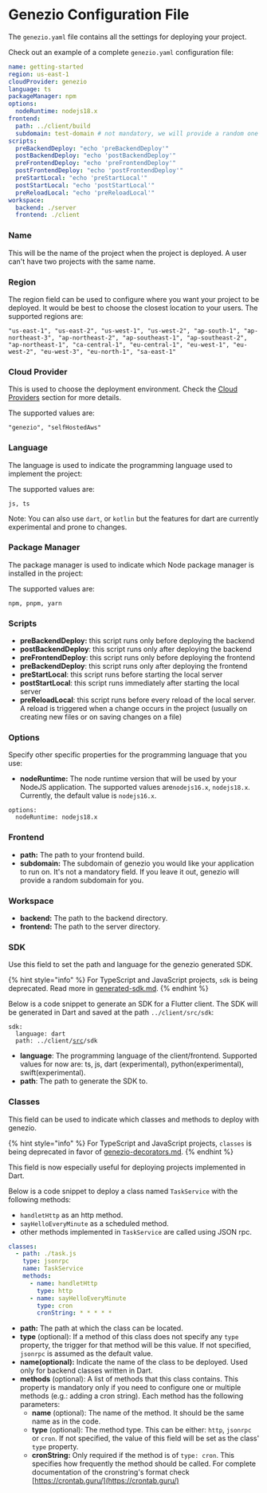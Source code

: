 # Genezio Configuration File

The `genezio.yaml` file contains all the settings for deploying your project.

Check out an example of a complete `genezio.yaml` configuration file:

```yaml
name: getting-started
region: us-east-1
cloudProvider: genezio
language: ts
packageManager: npm
options:
  nodeRuntime: nodejs18.x
frontend:
  path: ../client/build
  subdomain: test-domain # not mandatory, we will provide a random one for you
scripts:
  preBackendDeploy: "echo 'preBackendDeploy'"
  postBackendDeploy: "echo 'postBackendDeploy'"
  preFrontendDeploy: "echo 'preFrontendDeploy'"
  postFrontendDeploy: "echo 'postFrontendDeploy'"
  preStartLocal: "echo 'preStartLocal'"
  postStartLocal: "echo 'postStartLocal'"
  preReloadLocal: "echo 'preReloadLocal'"
workspace:
  backend: ./server
  frontend: ./client
```

### Name

This will be the name of the project when the project is deployed. A user can't have two projects with the same name.

### Region

The region field can be used to configure where you want your project to be deployed. It would be best to choose the closest location to your users. The supported regions are:

```
"us-east-1", "us-east-2", "us-west-1", "us-west-2", "ap-south-1", "ap-northeast-3", "ap-northeast-2", "ap-southeast-1", "ap-southeast-2", "ap-northeast-1", "ca-central-1", "eu-central-1", "eu-west-1", "eu-west-2", "eu-west-3", "eu-north-1", "sa-east-1"
```

### Cloud Provider

This is used to choose the deployment environment. Check the [Cloud Providers](broken-reference) section for more details.

The supported values are:

```
"genezio", "selfHostedAws" 
```

### Language

The language is used to indicate the programming language used to implement the project:

The supported values are:

```
js, ts
```

Note: You can also use `dart`, or `kotlin` but the features for dart are currently experimental and prone to changes.

### Package Manager

The package manager is used to indicate which Node package manager is installed in the project:

The supported values are:

```
npm, pnpm, yarn
```

### Scripts

* **preBackendDeploy:** this script runs only before deploying the backend
* **postBackendDeploy**: this script runs only after deploying the backend
* **preFrontendDeploy**: this script runs only before deploying the frontend
* **preBackendDeploy**: this script runs only after deploying the frontend
* **preStartLocal**: this script runs before starting the local server
* **postStartLocal**: this script runs immediately after starting the local server
* **preReloadLocal**: this script runs before every reload of the local server. A reload is triggered when a change occurs in the project (usually on creating new files or on saving changes on a file)

### Options

Specify other specific properties for the programming language that you use:

* **nodeRuntime:** The node runtime version that will be used by your NodeJS application. The supported values are`nodejs16.x`, `nodejs18.x`. Currently, the default value is `nodejs16.x`.

```
options:
  nodeRuntime: nodejs18.x
```

### Frontend

* **path:** The path to your frontend build.
* **subdomain:** The subdomain of genezio you would like your application to run on. It's not a mandatory field. If you leave it out, genezio will provide a random subdomain for you.

### Workspace

* **backend:** The path to the backend directory.
* **frontend:** The path to the server directory.

### SDK

Use this field to set the path and language for the genezio generated SDK.

{% hint style="info" %}
For TypeScript and JavaScript projects, `sdk` is being deprecated. Read more in [generated-sdk.md](../features/generated-sdk.md "mention").
{% endhint %}

Below is a code snippet to generate an SDK for a Flutter client. The SDK will be generated in Dart and saved at the path `../client/src/sdk`:

<pre class="language-yaml"><code class="lang-yaml">sdk:
  language: dart
  path: ../client/<a data-footnote-ref href="#user-content-fn-1">src</a>/sdk
</code></pre>

* **language**: The programming language of the client/frontend. Supported values for now are: ts, js, dart (experimental), python(experimental), swift(experimental).
* **path**: The path to generate the SDK to.

### Classes

This field can be used to indicate which classes and methods to deploy with genezio.

{% hint style="info" %}
For TypeScript and JavaScript projects, `classes` is being deprecated in favor of [genezio-decorators.md](genezio-decorators.md "mention").
{% endhint %}

This field is now especially useful for deploying projects implemented in Dart.

Below is a code snippet to deploy a class named `TaskService` with the following methods:

* `handletHttp` as an http method.
* `sayHelloEveryMinute` as a scheduled method.
* other methods implemented in `TaskService` are called using JSON rpc.

```yaml
classes:
  - path: ./task.js
    type: jsonrpc
    name: TaskService
    methods:
      - name: handletHttp
        type: http
      - name: sayHelloEveryMinute
        type: cron
        cronString: * * * * *
```

* **path:** The path at which the class can be located.
* **type** (optional): If a method of this class does not specify any `type` property, the trigger for that method will be this value. If not specified, `jsonrpc` is assumed as the default value.
* **name(optional):** Indicate the name of the class to be deployed. Used only for backend classes written in Dart.
* **methods** (optional): A list of methods that this class contains. This property is mandatory only if you need to configure one or multiple methods (e.g.: adding a cron string). Each method has the following parameters:
  * **name** (optional): The name of the method. It should be the same name as in the code.
  * **type** (optional): The method type. This can be either: `http`, `jsonrpc` or `cron`. If not specified, the value of this field will be set as the class' `type` property.
  * **cronString:** Only required if the method is of `type: cron`. This specifies how frequently the method should be called. For complete documentation of the cronstring's format check [https://crontab.guru/](https://crontab.guru/)

[^1]: 
